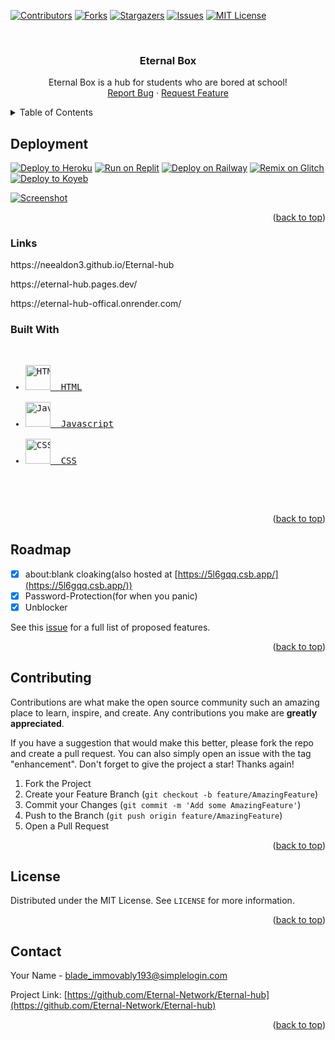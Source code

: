 <!-- PROJECT SHIELDS -->
<!--
*** I'm using markdown "reference style" links for readability.
*** Reference links are enclosed in brackets [ ] instead of parentheses ( ).
*** See the bottom of this document for the declaration of the reference variables
*** for contributors-url, forks-url, etc. This is an optional, concise syntax you may use.
*** https://www.markdownguide.org/basic-syntax/#reference-style-links
-->

[![Contributors](https://img.shields.io/github/contributors/Eternal-Network/Eternal-hub.svg?style=for-the-badge)](https://github.com/Eternal-Network/Eternal-hub/graphs/contributors)
[![Forks](https://img.shields.io/github/forks/Eternal-Network/Eternal-hub.svg?style=for-the-badge)](https://github.com/Eternal-Network/Eternal-hub/forks)
[![Stargazers](https://img.shields.io/github/stars/Eternal-Network/Eternal-hub.svg?style=for-the-badge)](https://github.com/Eternal-Network/Eternal-hub/stargazers)
[![Issues](https://img.shields.io/github/issues/Eternal-Network/Eternal-hub.svg?style=for-the-badge)](https://github.com/Eternal-Network/Eternal-hub/issues)
[![MIT License](https://img.shields.io/github/license/Eternal-Network/Eternal-hub.svg?style=for-the-badge)](https://github.com/Eternal-Network/Eternal-hub/blob/master/LICENSE.txt)



<!-- PROJECT LOGO -->
<br />
<div align="center">
<h3 align="center">Eternal Box</h3>

  <p align="center">
    Eternal Box is a hub for students who are bored at school!
    <br />
    <a href="https://github.com/Eternal-Network/Eternal-hub/issues">Report Bug</a>
    ·
    <a href="https://github.com/Eternal-Network/Eternal-hub/issues">Request Feature</a>
  </p>
</div>


<!-- TABLE OF CONTENTS -->
<details>
  <summary>Table of Contents</summary>
  <ol>
    <li>
      <a href="#about-the-project">About The Project</a>
      <ul>
        <li><a href="#links">Links</a></li>
       <li><a href="#built-with">Built with</a></li>
      </ul>
    </li>
    <li><a href="#deployment">Deployment</a></li>
    <li><a href="#roadmap">Roadmap</a></li>
    <li><a href="#contributing">Contributing</a></li>
    <li><a href="#license">Licence</a></li>
    <li><a href="#contact">Contact</a></li>
  </ol>
</details>


<!-- GETTING STARTED -->
## Deployment
[![Deploy to Heroku](https://binbashbanana.github.io/deploy-buttons/buttons/remade/heroku.svg)](https://github.com/titaniumnetwork-dev/Ultraviolet-App/wiki/Deploy-to-Heroku)
[![Run on Replit](https://binbashbanana.github.io/deploy-buttons/buttons/remade/replit.svg)](https://github.com/titaniumnetwork-dev/Ultraviolet-App/wiki/Run-on-Replit)
[![Deploy on Railway](https://binbashbanana.github.io/deploy-buttons/buttons/remade/railway.svg)](https://github.com/titaniumnetwork-dev/Ultraviolet-App/wiki/Deploy-on-Railway)
[![Remix on Glitch](https://binbashbanana.github.io/deploy-buttons/buttons/remade/glitch.svg)](https://github.com/titaniumnetwork-dev/Ultraviolet-App/wiki/Remix-on-Glitch)
[![Deploy to Koyeb](https://binbashbanana.github.io/deploy-buttons/buttons/remade/koyeb.svg)](https://github.com/titaniumnetwork-dev/Ultraviolet-App/wiki/Deploy-to-Koyeb)


[![Screenshot](https://raw.githubusercontent.com/Eternal-Network/Assets/main/Screenshot.jpeg)](https://eternal-network.com/Eternal-hub)

<p align="right">(<a href="#readme-top">back to top</a>)</p>



### Links
<p>
https://neealdon3.github.io/Eternal-hub
</p>
<p>
  https://eternal-hub.pages.dev/
</p>
<p>
  https://eternal-hub-offical.onrender.com/
</p>


### Built With
<pre>
<ul>
<li><a href="https://developer.mozilla.org/en-US/docs/Web/HTML"><img src="https://upload.wikimedia.org/wikipedia/commons/6/61/HTML5_logo_and_wordmark.svg" height="40" width="40" alt="HTML">  HTML</a></li>
<li><a href="https://developer.mozilla.org/en-US/docs/Web/JavaScript"><img src="https://upload.wikimedia.org/wikipedia/commons/6/6a/JavaScript-logo.png" height="40" width="40" alt="Javascript">  Javascript</a></li>
<li><a href="https://developer.mozilla.org/en-US/docs/Web/CSS"><img src="https://upload.wikimedia.org/wikipedia/commons/d/d5/CSS3_logo_and_wordmark.svg" height="40" width="40" alt="CSS">  CSS</a></li>
</ul>
  </pre>

<p align="right">(<a href="#readme-top">back to top</a>)</p>


<!-- ROADMAP -->
## Roadmap

- [x] about:blank cloaking(also hosted at [https://5l6gqq.csb.app/](https://5l6gqq.csb.app/))
- [x] Password-Protection(for when you panic)
- [x] Unblocker

See this [issue](https://github.com/Eternal-Network/Eternal-hub/issues/1) for a full list of proposed features.

<p align="right">(<a href="#readme-top">back to top</a>)</p>



<!-- CONTRIBUTING -->
## Contributing

Contributions are what make the open source community such an amazing place to learn, inspire, and create. Any contributions you make are **greatly appreciated**.

If you have a suggestion that would make this better, please fork the repo and create a pull request. You can also simply open an issue with the tag "enhancement".
Don't forget to give the project a star! Thanks again!

1. Fork the Project
2. Create your Feature Branch (`git checkout -b feature/AmazingFeature`)
3. Commit your Changes (`git commit -m 'Add some AmazingFeature'`)
4. Push to the Branch (`git push origin feature/AmazingFeature`)
5. Open a Pull Request

<p align="right">(<a href="#readme-top">back to top</a>)</p>



<!-- LICENSE -->
## License

Distributed under the MIT License. See `LICENSE` for more information.

<p align="right">(<a href="#readme-top">back to top</a>)</p>



<!-- CONTACT -->
## Contact

Your Name - blade_immovably193@simplelogin.com

Project Link: [https://github.com/Eternal-Network/Eternal-hub](https://github.com/Eternal-Network/Eternal-hub)

<p align="right">(<a href="#readme-top">back to top</a>)</p>

